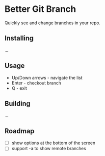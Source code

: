 
# Better Git Branch

Quickly see and change branches in your repo.

## Installing

...

## Usage

- Up/Down arrows - navigate the list
- Enter - checkout branch
- Q - exit

## Building

...

## Roadmap

- [ ] show options at the bottom of the screen
- [ ] support -a to show remote branches